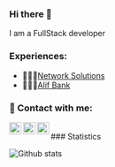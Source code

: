 ### Hi there 👋
I am a FullStack developer
<!--
**sc0der/sc0der** is a ✨ _special_ ✨ repository because its `README.md` (this file) appears on your GitHub profile.

Here are some ideas to get you started:

- 🔭 I’m currently working on ...
- 🌱 I’m currently learning ...
- 👯 I’m looking to collaborate on ...
- 🤔 I’m looking for help with ...
- 💬 Ask me about ...
- 📫 How to reach me: ...
- 😄 Pronouns: ...
- ⚡ Fun fact: ...
-->
### Experiences:
- 👨🏻‍💻[Network Solutions](http://nets.tj)
- 👨🏻‍💻[Alif Bank](http://alif.tj)

### 📱 Contact with me:

[<img align="left" alt="@sc0der | Telegram" width="22px" src="https://img.icons8.com/color/2x/telegram-app--v3.png 2x" />](https://t.me/sc0der/)
[<img align="left" alt="@sirius | Linkedin" width="22px" src="https://img.icons8.com/color/2x/linkedin.png 2x" />](https://www.linkedin.com/in/sirius-sufiew-553298160/)
[<img align="left" alt="@_sc0der | Twitter" width="22px" src="https://img.icons8.com/color/2x/twitter.png 2x" />](https://twitter.com/_sc0der/)

</br>
### Statistics

![Github stats](https://github-readme-stats.vercel.app/api?username=sc0der&count_private=true&title_color=007AFF&bg_color=25262B&icon_color=007AFF&show_icons=true&text_color=FFFFFF&include_all_commits=true)
